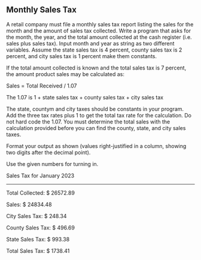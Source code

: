 ## Monthly Sales Tax

A retail company must file a monthly sales tax report listing the sales for the month and the amount of sales tax collected.  Write a program that asks for the month, the year, and the total amount collected at the cash register (i.e. sales plus sales tax).  Input month and year as string as two different variables.  Assume the state sales tax is 4 percent, county sales tax is 2 percent, and city sales tax is 1 percent make them constants.

If the total amount collected is known and the total sales tax is 7 percent, the amount product sales may be calculated as:

Sales = Total Received / 1.07

The 1.07 is 1 + state sales tax + county sales tax + city sales tax

The state, countym and city taxes should be constants in your program.  Add the three tax rates plus 1 to get the total tax rate for the calculation.  Do not hard code the 1.07.  You must determine the total sales with the calculation provided before you can find the county, state, and city sales taxes.

Format your output as shown (values right-justified in a column, showing two digits after the decimal point).

Use the given numbers for turning in.

     
  Sales Tax for January 2023
   
******************************
Total Collected:    $ 26572.89

Sales:              $ 24834.48

City Sales Tax:     $   248.34

County Sales Tax:   $   496.69

State Sales Tax:    $   993.38

Total Sales Tax:    $  1738.41







